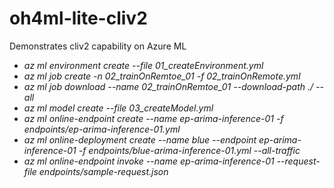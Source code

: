 # oh4ml-lite-cliv2
Demonstrates cliv2 capability on Azure ML
<i><ul>
  <li>az ml environment create --file 01_createEnvironment.yml</li>
  <li>az ml job create -n 02_trainOnRemtoe_01 -f 02_trainOnRemote.yml</li>
  <li>az ml job download --name 02_trainOnRemtoe_01 --download-path ./ --all</li>
  <li>az ml model create --file 03_createModel.yml</li>
  <li>az ml online-endpoint create --name ep-arima-inference-01 -f endpoints/ep-arima-inference-01.yml</li>
  <li>az ml online-deployment create --name blue --endpoint ep-arima-inference-01 -f endpoints/blue-arima-inference-01.yml --all-traffic</li>
  <li>az ml online-endpoint invoke --name ep-arima-inference-01 --request-file endpoints/sample-request.json</li>
</ul></i>
<br>
